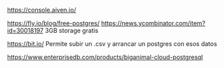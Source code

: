 https://console.aiven.io/

https://fly.io/blog/free-postgres/
https://news.ycombinator.com/item?id=30018197
3GB storage gratis

https://bit.io/
Permite subir un .csv y arrancar un postgres con esos datos


https://www.enterprisedb.com/products/biganimal-cloud-postgresql
